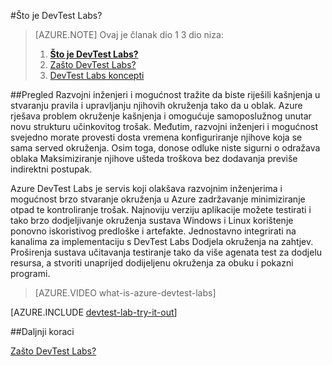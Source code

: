 <properties
    pageTitle="Što je DevTest Labs? | Microsoft Azure"
    description="Saznajte kako DevTest Labs možete jednostavno stvaranje, upravljanje i praćenje Azure virtualnim strojevima"
    services="devtest-lab,virtual-machines"
    documentationCenter="na"
    authors="tomarcher"
    manager="douge"
    editor=""/>

<tags
    ms.service="devtest-lab"
    ms.workload="na"
    ms.tgt_pltfrm="na"
    ms.devlang="na"
    ms.topic="article"
    ms.date="08/25/2016"
    ms.author="tarcher"/>

#<a name="what-is-devtest-labs"></a>Što je DevTest Labs?

> [AZURE.NOTE]
> Ovaj je članak dio 1 3 dio niza:
> 
> 1. **[Što je DevTest Labs?](devtest-lab-overview.md)**
> 1. [Zašto DevTest Labs?](devtest-lab-why.md)
> 1. [DevTest Labs koncepti](devtest-lab-concepts.md)

##<a name="overview"></a>Pregled
Razvojni inženjeri i mogućnost tražite da biste riješili kašnjenja u stvaranju pravila i upravljanju njihovih okruženja tako da u oblak.  Azure rješava problem okruženje kašnjenja i omogućuje samoposlužnog unutar novu strukturu učinkovitog trošak.  Međutim, razvojni inženjeri i mogućnost svejedno morate provesti dosta vremena konfiguriranje njihove koja se sama served okruženja. Osim toga, donose odluke niste sigurni o odražava oblaka Maksimiziranje njihove ušteda troškova bez dodavanja previše indirektni postupak.

Azure DevTest Labs je servis koji olakšava razvojnim inženjerima i mogućnost brzo stvaranje okruženja u Azure zadržavanje minimiziranje otpad te kontroliranje trošak. Najnoviju verziju aplikacije možete testirati i tako brzo dodjeljivanje okruženja sustava Windows i Linux korištenje ponovno iskoristivog predloške i artefakte. Jednostavno integrirati na kanalima za implementaciju s DevTest Labs Dodjela okruženja na zahtjev. Proširenja sustava učitavanja testiranje tako da više agenata test za dodjelu resursa, a stvoriti unaprijed dodijeljenu okruženja za obuku i pokazni programi.

> [AZURE.VIDEO what-is-azure-devtest-labs]

[AZURE.INCLUDE [devtest-lab-try-it-out](../../includes/devtest-lab-try-it-out.md)]

##<a name="next-steps"></a>Daljnji koraci

[Zašto DevTest Labs?](devtest-lab-why.md)
